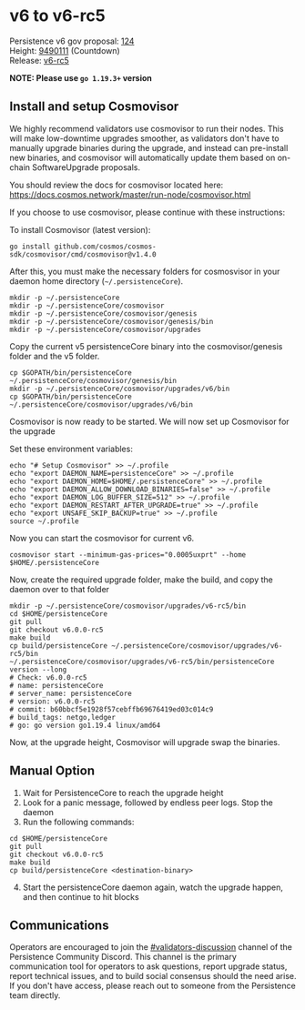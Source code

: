 # v6 to v6-rc5

Persistence v6 gov proposal: [124](https://testnet.ping.pub/test-core-1/gov/124) \
Height: [9490111](https://testnet.ping.pub/test-core-1/gov/123) (Countdown) \
Release: [v6-rc5](https://github.com/persistenceOne/persistenceCore/releases/tag/v6.0.0-rc5)

**NOTE: Please use `go 1.19.3+` version**

## Install and setup Cosmovisor
We highly recommend validators use cosmovisor to run their nodes. This will make low-downtime
upgrades smoother, as validators don't have to manually upgrade binaries during the upgrade,
and instead can pre-install new binaries, and cosmovisor will automatically update them based
on on-chain SoftwareUpgrade proposals.

You should review the docs for cosmovisor located here: https://docs.cosmos.network/master/run-node/cosmovisor.html

If you choose to use cosmovisor, please continue with these instructions:

To install Cosmovisor (latest version):
```
go install github.com/cosmos/cosmos-sdk/cosmovisor/cmd/cosmovisor@v1.4.0
```
After this, you must make the necessary folders for cosmosvisor in your daemon home directory (`~/.persistenceCore`).
```
mkdir -p ~/.persistenceCore
mkdir -p ~/.persistenceCore/cosmovisor
mkdir -p ~/.persistenceCore/cosmovisor/genesis
mkdir -p ~/.persistenceCore/cosmovisor/genesis/bin
mkdir -p ~/.persistenceCore/cosmovisor/upgrades
```

Copy the current v5 persistenceCore binary into the cosmovisor/genesis folder and the v5 folder.
```
cp $GOPATH/bin/persistenceCore ~/.persistenceCore/cosmovisor/genesis/bin
mkdir -p ~/.persistenceCore/cosmovisor/upgrades/v6/bin
cp $GOPATH/bin/persistenceCore ~/.persistenceCore/cosmovisor/upgrades/v6/bin
```

Cosmovisor is now ready to be started. We will now set up Cosmovisor for the upgrade

Set these environment variables:
```
echo "# Setup Cosmovisor" >> ~/.profile
echo "export DAEMON_NAME=persistenceCore" >> ~/.profile
echo "export DAEMON_HOME=$HOME/.persistenceCore" >> ~/.profile
echo "export DAEMON_ALLOW_DOWNLOAD_BINARIES=false" >> ~/.profile
echo "export DAEMON_LOG_BUFFER_SIZE=512" >> ~/.profile
echo "export DAEMON_RESTART_AFTER_UPGRADE=true" >> ~/.profile
echo "export UNSAFE_SKIP_BACKUP=true" >> ~/.profile
source ~/.profile
```

Now you can start the cosmovisor for current v6.
```
cosmovisor start --minimum-gas-prices="0.0005uxprt" --home $HOME/.persistenceCore
```

Now, create the required upgrade folder, make the build, and copy the daemon over to that folder

```
mkdir -p ~/.persistenceCore/cosmovisor/upgrades/v6-rc5/bin
cd $HOME/persistenceCore
git pull
git checkout v6.0.0-rc5
make build
cp build/persistenceCore ~/.persistenceCore/cosmovisor/upgrades/v6-rc5/bin
~/.persistenceCore/cosmovisor/upgrades/v6-rc5/bin/persistenceCore version --long
# Check: v6.0.0-rc5
# name: persistenceCore
# server_name: persistenceCore
# version: v6.0.0-rc5
# commit: b60bbcf5e1928f57cebffb69676419ed03c014c9
# build_tags: netgo,ledger
# go: go version go1.19.4 linux/amd64
```
Now, at the upgrade height, Cosmovisor will upgrade swap the binaries.

## Manual Option
1. Wait for PersistenceCore to reach the upgrade height
2. Look for a panic message, followed by endless peer logs. Stop the daemon
3. Run the following commands:
```
cd $HOME/persistenceCore
git pull
git checkout v6.0.0-rc5
make build
cp build/persistenceCore <destination-binary>
```
4. Start the persistenceCore daemon again, watch the upgrade happen, and then continue to hit blocks

## Communications
Operators are encouraged to join the [#validators-discussion](https://discord.gg/hnvDDzRFrV)
channel of the Persistence Community Discord. This channel is the primary communication tool
for operators to ask questions, report upgrade status, report technical issues, and to build
social consensus should the need arise. If you don't have access, please reach out to someone
from the Persistence team directly.

